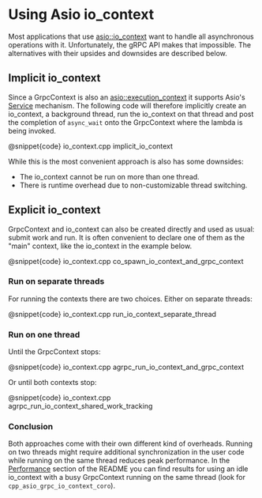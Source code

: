 # Using Asio io_context

Most applications that use [asio::io_context](https://www.boost.org/doc/libs/1_81_0/doc/html/boost_asio/reference/io_context.html) want to handle all asynchronous operations with it. Unfortunately, the gRPC API makes that impossible. The alternatives with their upsides and downsides are described below.

## Implicit io_context

Since a GrpcContext is also an [asio::execution_context](https://www.boost.org/doc/libs/1_81_0/doc/html/boost_asio/reference/execution_context.html) it supports Asio's [Service](https://www.boost.org/doc/libs/1_81_0/doc/html/boost_asio/reference/Service.html) mechanism. The following code will therefore implicitly create an io_context, a background thread, run the io_context on that thread and post the completion of `async_wait` onto the GrpcContext where the lambda is being invoked.

@snippet{code} io_context.cpp implicit_io_context

While this is the most convenient approach is also has some downsides:

* The io_context cannot be run on more than one thread.
* There is runtime overhead due to non-customizable thread switching.

## Explicit io_context

GrpcContext and io_context can also be created directly and used as usual: submit work and run. It is often convenient to declare one of them as the "main" context, like the io_context in the example below.

@snippet{code} io_context.cpp co_spawn_io_context_and_grpc_context

### Run on separate threads

For running the contexts there are two choices. Either on separate threads:

@snippet{code} io_context.cpp run_io_context_separate_thread

### Run on one thread

Until the GrpcContext stops:

@snippet{code} io_context.cpp agrpc_run_io_context_and_grpc_context

Or until both contexts stop:

@snippet{code} io_context.cpp agrpc_run_io_context_shared_work_tracking

### Conclusion

Both approaches come with their own different kind of overheads. Running on two threads might require additional synchronization in the user code while running on the same thread reduces peak performance. In the [Performance](https://github.com/Tradias/asio-grpc#performance) section of the README you can find results for using an idle io_context with a busy GrpcContext running on the same thread (look for `cpp_asio_grpc_io_context_coro`).

